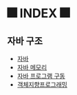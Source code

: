 # 🎆 INDEX 🎆

## 자바 구조
- [자바](자바.md)
- [자바 메모리](자바_메모리.md)
- [자바 프로그램 구동](자바프로그램구동.md)
- [객체지향프로그래밍](객체지향프로그래밍(OOP).md)